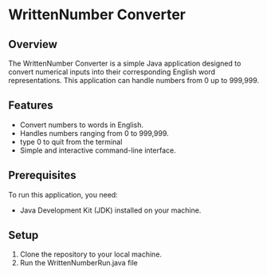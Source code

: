 # WrittenNumber Converter

## Overview
The WrittenNumber Converter is a simple Java application designed to convert numerical inputs into their corresponding English word representations. This application can handle numbers from 0 up to 999,999.

## Features
- Convert numbers to words in English.
- Handles numbers ranging from 0 to 999,999.
- type 0 to quit from the terminal
- Simple and interactive command-line interface.

## Prerequisites
To run this application, you need:
- Java Development Kit (JDK) installed on your machine.

## Setup
1. Clone the repository to your local machine.
2. Run the WrittenNumberRun.java file
